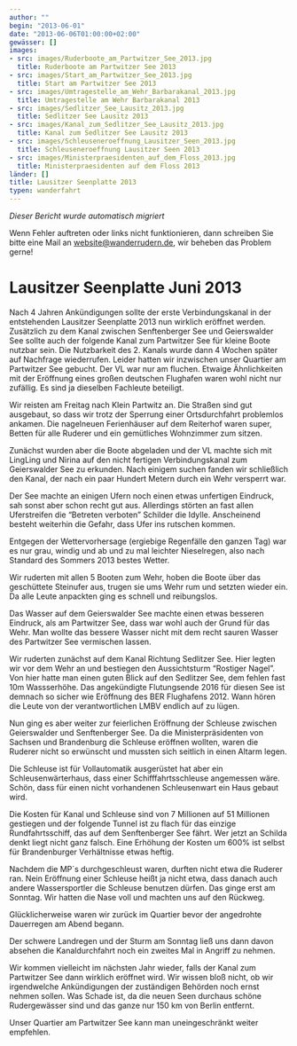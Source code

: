 ```yaml
---
author: ""
begin: "2013-06-01"
date: "2013-06-06T01:00:00+02:00"
gewässer: []
images:
- src: images/Ruderboote_am_Partwitzer_See_2013.jpg
  title: Ruderboote am Partwitzer See 2013
- src: images/Start_am_Partwitzer_See_2013.jpg
  title: Start am Partwitzer See 2013
- src: images/Umtragestelle_am_Wehr_Barbarakanal_2013.jpg
  title: Umtragestelle am Wehr Barbarakanal 2013
- src: images/Sedlitzer_See_Lausitz_2013.jpg
  title: Sedlitzer See Lausitz 2013
- src: images/Kanal_zum_Sedlitzer_See_Lausitz_2013.jpg
  title: Kanal zum Sedlitzer See Lausitz 2013
- src: images/Schleuseneroeffnung_Lausitzer_Seen_2013.jpg
  title: Schleuseneroeffnung Lausitzer Seen 2013
- src: images/Ministerpraesidenten_auf_dem_Floss_2013.jpg
  title: Ministerpraesidenten auf dem Floss 2013
länder: []
title: Lausitzer Seenplatte 2013
typen: wanderfahrt
---
```



*Dieser Bericht wurde automatisch migriert*

Wenn Fehler auftreten oder links nicht funktionieren, dann schreiben Sie bitte eine Mail an website@wanderrudern.de, wir beheben das Problem gerne!



# Lausitzer Seenplatte Juni 2013


Nach 4 Jahren Ankündigungen sollte der erste Verbindungskanal in der entstehenden Lausitzer Seenplatte 2013 nun wirklich eröffnet werden. Zusätzlich zu dem Kanal zwischen Senftenberger See und Geierswalder See sollte auch der folgende Kanal zum Partwitzer See für kleine Boote nutzbar sein. Die Nutzbarkeit des 2. Kanals wurde dann 4 Wochen später auf Nachfrage wiederrufen. Leider hatten wir inzwischen unser Quartier am Partwitzer See gebucht. Der VL war nur am fluchen. Etwaige Ähnlichkeiten mit der Eröffnung eines großen deutschen Flughafen waren wohl nicht nur zufällig. Es sind ja dieselben Fachleute beteiligt.

Wir reisten am Freitag nach Klein Partwitz an. Die Straßen sind gut ausgebaut, so dass wir trotz der Sperrung einer Ortsdurchfahrt problemlos ankamen. Die nagelneuen Ferienhäuser auf dem Reiterhof waren super, Betten für alle Ruderer und ein gemütliches Wohnzimmer zum sitzen.

Zunächst wurden aber die Boote abgeladen und der VL machte sich mit LingLing und Nirina auf den nicht fertigen Verbindungskanal zum Geierswalder See zu erkunden. Nach einigem suchen fanden wir schließlich den Kanal, der nach ein paar Hundert Metern durch ein Wehr versperrt war.

Der See machte an einigen Ufern noch einen etwas unfertigen Eindruck, sah sonst aber schon recht gut aus. Allerdings störten an fast allen Uferstreifen die “Betreten verboten” Schilder die Idylle. Anscheinend besteht weiterhin die Gefahr, dass Ufer ins rutschen kommen.

Entgegen der Wettervorhersage (ergiebige Regenfälle den ganzen Tag) war es nur grau, windig und ab und zu mal leichter Nieselregen, also nach Standard des Sommers 2013 bestes Wetter.

Wir ruderten mit allen 5 Booten zum Wehr, hoben die Boote über das geschüttete Steinufer aus, trugen sie ums Wehr rum und setzten wieder ein. Da alle Leute anpackten ging es schnell und reibungslos.

Das Wasser auf dem Geierswalder See machte einen etwas besseren Eindruck, als am Partwitzer See, dass war wohl auch der Grund für das Wehr. Man wollte das bessere Wasser nicht mit dem recht sauren Wasser des Partwitzer See vermischen lassen.

Wir ruderten zunächst auf dem Kanal Richtung Sedlitzer See. Hier legten wir vor dem Wehr an und bestiegen den Aussichtsturm “Rostiger Nagel”. Von hier hatte man einen guten Blick auf den Sedlitzer See, dem fehlen fast 10m Wassserhöhe. Das angekündigte Flutungsende 2016 für diesen See ist demnach so sicher wie Eröffnung des BER Flughafens 2012. Wann hören die Leute von der verantwortlichen LMBV endlich auf zu lügen.

Nun ging es aber weiter zur feierlichen Eröffnung der Schleuse zwischen Geierswalder und Senftenberger See. Da die Ministerpräsidenten von Sachsen und Brandenburg die Schleuse eröffnen wollten, waren die Ruderer nicht so erwünscht und mussten sich seitlich in einen Altarm legen.

Die Schleuse ist für Vollautomatik ausgerüstet hat aber ein Schleusenwärterhaus, dass einer Schifffahrtsschleuse angemessen wäre. Schön, dass für einen nicht vorhandenen Schleusenwart ein Haus gebaut wird.

Die Kosten für Kanal und Schleuse sind von 7 Millionen auf 51 Millionen gestiegen und der folgende Tunnel ist zu flach für das einzige Rundfahrtsschiff, das auf dem Senftenberger See fährt. Wer jetzt an Schilda denkt liegt nicht ganz falsch. Eine Erhöhung der Kosten um 600% ist selbst für Brandenburger Verhältnisse etwas heftig.

Nachdem die MP´s durchgeschleust waren, durften nicht etwa die Ruderer ran. Nein Eröffnung einer Schleuse heißt ja nicht etwa, dass danach auch andere Wassersportler die Schleuse benutzen dürfen. Das ginge erst am Sonntag. Wir hatten die Nase voll und machten uns auf den Rückweg.

Glücklicherweise waren wir zurück im Quartier bevor der angedrohte Dauerregen am Abend begann.

Der schwere Landregen und der Sturm am Sonntag ließ uns dann davon absehen die Kanaldurchfahrt noch ein zweites Mal in Angriff zu nehmen.

Wir kommen vielleicht im nächsten Jahr wieder, falls der Kanal zum Partwitzer See dann wirklich eröffnet wird. Wir wissen bloß nicht, ob wir irgendwelche Ankündigungen der zuständigen Behörden noch ernst nehmen sollen. Was Schade ist, da die neuen Seen durchaus schöne Rudergewässer sind und das ganze nur 150 km von Berlin entfernt.

Unser Quartier am Partwitzer See kann man uneingeschränkt weiter empfehlen.

